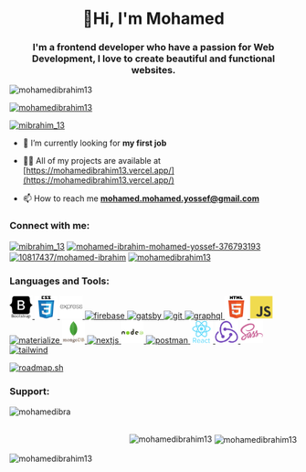 <h1 align="center">👋Hi, I'm Mohamed</h1>
<h3 align="center">I'm a frontend developer who have a passion for Web Development, I love to create beautiful and functional websites.</h3>

<p align="left"> <img src="https://komarev.com/ghpvc/?username=mohamedibrahim13&label=Profile%20views&color=0e75b6&style=flat" alt="mohamedibrahim13" /> </p>

<p align="left"> <a href="https://github.com/ryo-ma/github-profile-trophy"><img src="https://github-profile-trophy.vercel.app/?username=mohamedibrahim13" alt="mohamedibrahim13" /></a> </p>

<p align="left"> <a href="https://twitter.com/mibrahim_13" target="blank"><img src="https://img.shields.io/twitter/follow/mibrahim_13?logo=twitter&style=for-the-badge" alt="mibrahim_13" /></a> </p>

- 🔭 I’m currently looking for **my first job**

- 👨‍💻 All of my projects are available at [https://mohamedibrahim13.vercel.app/](https://mohamedibrahim13.vercel.app/)

- 📫 How to reach me **mohamed.mohamed.yossef@gmail.com**

<h3 align="left">Connect with me:</h3>
<p align="left">
<a href="https://twitter.com/mibrahim_13" target="blank"><img align="center" src="https://raw.githubusercontent.com/rahuldkjain/github-profile-readme-generator/master/src/images/icons/Social/twitter.svg" alt="mibrahim_13" height="30" width="40" /></a>
<a href="https://linkedin.com/in/mohamed-ibrahim-mohamed-yossef-376793193" target="blank"><img align="center" src="https://raw.githubusercontent.com/rahuldkjain/github-profile-readme-generator/master/src/images/icons/Social/linked-in-alt.svg" alt="mohamed-ibrahim-mohamed-yossef-376793193" height="30" width="40" /></a>
<a href="https://stackoverflow.com/users/10817437/mohamed-ibrahim" target="blank"><img align="center" src="https://raw.githubusercontent.com/rahuldkjain/github-profile-readme-generator/master/src/images/icons/Social/stack-overflow.svg" alt="10817437/mohamed-ibrahim" height="30" width="40" /></a>
<a href="https://www.hackerrank.com/mohamedibrahim13" target="blank"><img align="center" src="https://raw.githubusercontent.com/rahuldkjain/github-profile-readme-generator/master/src/images/icons/Social/hackerrank.svg" alt="mohamedibrahim13" height="30" width="40" /></a>
</p>

<h3 align="left">Languages and Tools:</h3>
<p align="left"> <a href="https://getbootstrap.com" target="_blank" rel="noreferrer"> <img src="https://raw.githubusercontent.com/devicons/devicon/master/icons/bootstrap/bootstrap-plain-wordmark.svg" alt="bootstrap" width="40" height="40"/> </a> <a href="https://www.w3schools.com/css/" target="_blank" rel="noreferrer"> <img src="https://raw.githubusercontent.com/devicons/devicon/master/icons/css3/css3-original-wordmark.svg" alt="css3" width="40" height="40"/> </a> <a href="https://expressjs.com" target="_blank" rel="noreferrer"> <img src="https://raw.githubusercontent.com/devicons/devicon/master/icons/express/express-original-wordmark.svg" alt="express" width="40" height="40"/> </a> <a href="https://firebase.google.com/" target="_blank" rel="noreferrer"> <img src="https://www.vectorlogo.zone/logos/firebase/firebase-icon.svg" alt="firebase" width="40" height="40"/> </a> <a href="https://www.gatsbyjs.com/" target="_blank" rel="noreferrer"> <img src="https://www.vectorlogo.zone/logos/gatsbyjs/gatsbyjs-icon.svg" alt="gatsby" width="40" height="40"/> </a> <a href="https://git-scm.com/" target="_blank" rel="noreferrer"> <img src="https://www.vectorlogo.zone/logos/git-scm/git-scm-icon.svg" alt="git" width="40" height="40"/> </a> <a href="https://graphql.org" target="_blank" rel="noreferrer"> <img src="https://www.vectorlogo.zone/logos/graphql/graphql-icon.svg" alt="graphql" width="40" height="40"/> </a> <a href="https://www.w3.org/html/" target="_blank" rel="noreferrer"> <img src="https://raw.githubusercontent.com/devicons/devicon/master/icons/html5/html5-original-wordmark.svg" alt="html5" width="40" height="40"/> </a> <a href="https://developer.mozilla.org/en-US/docs/Web/JavaScript" target="_blank" rel="noreferrer"> <img src="https://raw.githubusercontent.com/devicons/devicon/master/icons/javascript/javascript-original.svg" alt="javascript" width="40" height="40"/> </a> <a href="https://materializecss.com/" target="_blank" rel="noreferrer"> <img src="https://raw.githubusercontent.com/prplx/svg-logos/5585531d45d294869c4eaab4d7cf2e9c167710a9/svg/materialize.svg" alt="materialize" width="40" height="40"/> </a> <a href="https://www.mongodb.com/" target="_blank" rel="noreferrer"> <img src="https://raw.githubusercontent.com/devicons/devicon/master/icons/mongodb/mongodb-original-wordmark.svg" alt="mongodb" width="40" height="40"/> </a> <a href="https://nextjs.org/" target="_blank" rel="noreferrer"> <img src="https://cdn.worldvectorlogo.com/logos/nextjs-2.svg" alt="nextjs" width="40" height="40"/> </a> <a href="https://nodejs.org" target="_blank" rel="noreferrer"> <img src="https://raw.githubusercontent.com/devicons/devicon/master/icons/nodejs/nodejs-original-wordmark.svg" alt="nodejs" width="40" height="40"/> </a> <a href="https://postman.com" target="_blank" rel="noreferrer"> <img src="https://www.vectorlogo.zone/logos/getpostman/getpostman-icon.svg" alt="postman" width="40" height="40"/> </a> <a href="https://reactjs.org/" target="_blank" rel="noreferrer"> <img src="https://raw.githubusercontent.com/devicons/devicon/master/icons/react/react-original-wordmark.svg" alt="react" width="40" height="40"/> </a> <a href="https://redux.js.org" target="_blank" rel="noreferrer"> <img src="https://raw.githubusercontent.com/devicons/devicon/master/icons/redux/redux-original.svg" alt="redux" width="40" height="40"/> </a> <a href="https://sass-lang.com" target="_blank" rel="noreferrer"> <img src="https://raw.githubusercontent.com/devicons/devicon/master/icons/sass/sass-original.svg" alt="sass" width="40" height="40"/> </a> <a href="https://tailwindcss.com/" target="_blank" rel="noreferrer"> <img src="https://www.vectorlogo.zone/logos/tailwindcss/tailwindcss-icon.svg" alt="tailwind" width="40" height="40"/> </a> </p>

<p><a href="https://roadmap.sh"><img src="https://api.roadmap.sh/v1-badge/tall/64cd1edb0d755ccbebdb04f9?variant=dark" alt="roadmap.sh"/></a></p>

<h3 align="left">Support:</h3>
<p><a href="https://www.buymeacoffee.com/mohamedibra"> <img align="left" src="https://cdn.buymeacoffee.com/buttons/v2/default-yellow.png" height="50" width="210" alt="mohamedibra" /></a></p><br><br>


<p><img align="left" src="https://github-readme-stats.vercel.app/api/top-langs?username=mohamedibrahim13&show_icons=true&locale=en&layout=compact" alt="mohamedibrahim13" /></p>

<p>&nbsp;<img align="center" src="https://github-readme-stats.vercel.app/api?username=mohamedibrahim13&show_icons=true&locale=en" alt="mohamedibrahim13" /></p>

<p><img align="center" src="https://github-readme-streak-stats.herokuapp.com/?user=mohamedibrahim13&" alt="mohamedibrahim13" /></p>

